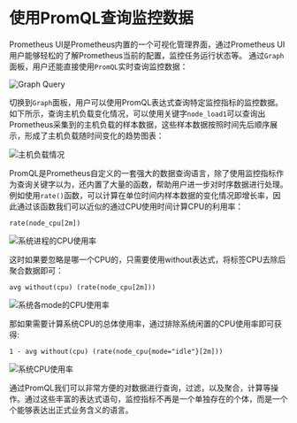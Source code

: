 # 使用PromQL查询监控数据

Prometheus UI是Prometheus内置的一个可视化管理界面，通过Prometheus UI用户能够轻松的了解Prometheus当前的配置，监控任务运行状态等。 通过`Graph`面板，用户还能直接使用`PromQL`实时查询监控数据：

![Graph Query](./static/prometheus_ui_graph_query.png)

切换到`Graph`面板，用户可以使用PromQL表达式查询特定监控指标的监控数据。如下所示，查询主机负载变化情况，可以使用关键字`node_load1`可以查询出Prometheus采集到的主机负载的样本数据，这些样本数据按照时间先后顺序展示，形成了主机负载随时间变化的趋势图表：

![主机负载情况](./static/node_node1_graph.png)

PromQL是Prometheus自定义的一套强大的数据查询语言，除了使用监控指标作为查询关键字以为，还内置了大量的函数，帮助用户进一步对时序数据进行处理。例如使用`rate()`函数，可以计算在单位时间内样本数据的变化情况即增长率，因此通过该函数我们可以近似的通过CPU使用时间计算CPU的利用率：

```
rate(node_cpu[2m])
```

![系统进程的CPU使用率](./static/node_cpu_usage_by_cpu_and_mode.png)

这时如果要忽略是哪一个CPU的，只需要使用without表达式，将标签CPU去除后聚合数据即可：

```
avg without(cpu) (rate(node_cpu[2m]))
```

![系统各mode的CPU使用率](./static/node_cpu_usage_by_mode.png)

那如果需要计算系统CPU的总体使用率，通过排除系统闲置的CPU使用率即可获得:

```
1 - avg without(cpu) (rate(node_cpu{mode="idle"}[2m]))
```

![系统CPU使用率](./static/node_cpu_usage_total.png)

通过PromQL我们可以非常方便的对数据进行查询，过滤，以及聚合，计算等操作。通过这些丰富的表达式语句，监控指标不再是一个单独存在的个体，而是一个个能够表达出正式业务含义的语言。
